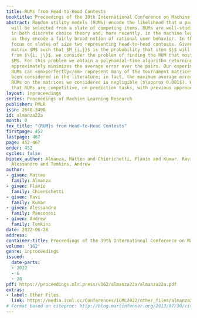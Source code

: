 ```yaml
---
title: RUMs from Head-to-Head Contests
booktitle: Proceedings of the 39th International Conference on Machine Learning
abstract: Random utility models (RUMs) encode the likelihood that a particular item
  will be selected from a slate of competing items. RUMs are well-studied objects
  in both discrete choice theory and, more recently, in the machine learning community,
  as they encode a fairly broad notion of rational user behavior. In this paper, we
  focus on slates of size two representing head-to-head contests. Given a tournament
  matrix $M$ such that $M_{i,j}$ is the probability that item $j$ will be selected
  from $\{i, j\}$, we consider the problem of finding the RUM that most closely reproduces
  $M$. For this problem we obtain a polynomial-time algorithm returning a RUM that
  approximately minimizes the average error over the pairs. Our experiments show that
  RUMs can <em>perfectly</em> represent many of the tournament matrices that have
  been considered in the literature; in fact, the maximum average error induced by
  RUMs on the matrices we considered is negligible ($\approx 0.001$). We also show
  that RUMs are competitive, on prediction tasks, with previous approaches.
layout: inproceedings
series: Proceedings of Machine Learning Research
publisher: PMLR
issn: 2640-3498
id: almanza22a
month: 0
tex_title: "{RUM}s from Head-to-Head Contests"
firstpage: 452
lastpage: 467
page: 452-467
order: 452
cycles: false
bibtex_author: Almanza, Matteo and Chierichetti, Flavio and Kumar, Ravi and Panconesi,
  Alessandro and Tomkins, Andrew
author:
- given: Matteo
  family: Almanza
- given: Flavio
  family: Chierichetti
- given: Ravi
  family: Kumar
- given: Alessandro
  family: Panconesi
- given: Andrew
  family: Tomkins
date: 2022-06-28
address:
container-title: Proceedings of the 39th International Conference on Machine Learning
volume: '162'
genre: inproceedings
issued:
  date-parts:
  - 2022
  - 6
  - 28
pdf: https://proceedings.mlr.press/v162/almanza22a/almanza22a.pdf
extras:
- label: Other Files
  link: https://media.icml.cc/Conferences/ICML2022/other_files/almanza22a-supp.zip
# Format based on citeproc: http://blog.martinfenner.org/2013/07/30/citeproc-yaml-for-bibliographies/
---
```

